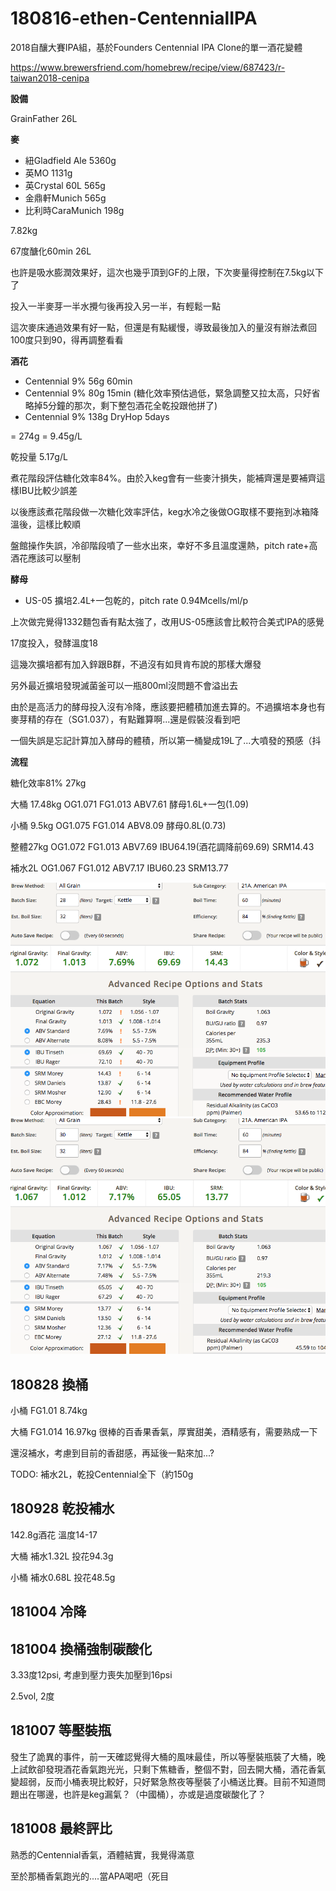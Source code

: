 # 180816-ethen-CentennialIPA

2018自釀大賽IPA組，基於Founders Centennial IPA Clone的單一酒花變體

https://www.brewersfriend.com/homebrew/recipe/view/687423/r-taiwan2018-cenipa

**設備**

GrainFather 26L

**麥**

* 紐Gladfield Ale 5360g
* 英MO 1131g
* 英Crystal 60L 565g
* 金鼎軒Munich 565g
* 比利時CaraMunich 198g

7.82kg

67度醣化60min 26L 

也許是吸水膨潤效果好，這次也幾乎頂到GF的上限，下次麥量得控制在7.5kg以下了

投入一半麥芽一半水攪勻後再投入另一半，有輕鬆一點

這次麥床通過效果有好一點，但還是有點緩慢，導致最後加入的量沒有辦法煮回100度只到90，得再調整看看

**酒花**

* Centennial 9% 56g 60min
* Centennial 9% 80g 15min (糖化效率預估過低，緊急調整又拉太高，只好省略掉5分鐘的那次，剩下整包酒花全乾投跟他拼了)
* Centennial 9% 138g DryHop 5days

= 274g = 9.45g/L

乾投量 5.17g/L

煮花階段評估糖化效率84%。由於入keg會有一些麥汁損失，能補齊還是要補齊這樣IBU比較少誤差

以後應該煮花階段做一次糖化效率評估，keg水冷之後做OG取樣不要拖到冰箱降溫後，這樣比較順

盤館操作失誤，冷卻階段噴了一些水出來，幸好不多且溫度還熱，pitch rate+高酒花應該可以壓制

**酵母**
 
* US-05 擴培2.4L+一包乾的，pitch rate 0.94Mcells/ml/p

上次做完覺得1332麵包香有點太強了，改用US-05應該會比較符合美式IPA的感覺

17度投入，發酵溫度18

這幾次擴培都有加入鋅跟B群，不過沒有如貝肯布說的那樣大爆發

另外最近擴培發現滅菌釜可以一瓶800ml沒問題不會溢出去

由於是高活力的酵母投入沒有冷降，應該要把體積加進去算的。不過擴培本身也有麥芽精的存在（SG1.037），有點難算啊...還是假裝沒看到吧

一個失誤是忘記計算加入酵母的體積，所以第一桶變成19L了...大噴發的預感（抖

**流程**

糖化效率81% 27kg 

大桶 17.48kg OG1.071 FG1.013 ABV7.61 酵母1.6L+一包(1.09)

小桶 9.5kg OG1.075 FG1.014 ABV8.09 酵母0.8L(0.73)

整體27kg OG1.072 FG1.013 ABV7.69 IBU64.19(酒花調降前69.69) SRM14.43

補水2L OG1.067 FG1.012 ABV7.17 IBU60.23 SRM13.77

![](../img/test134.png)
![](../img/test135.png)

## 180828 換桶

小桶 FG1.01 8.74kg

大桶 FG1.014 16.97kg 很棒的百香果香氣，厚實甜美，酒精感有，需要熟成一下

還沒補水，考慮到目前的香甜感，再延後一點來加...?



TODO: 補水2L，乾投Centennial全下（約150g

## 180928 乾投補水

142.8g酒花 溫度14-17

大桶 補水1.32L 投花94.3g

小桶 補水0.68L 投花48.5g

## 181004 冷降

## 181004 換桶強制碳酸化

3.33度12psi, 考慮到壓力喪失加壓到16psi

2.5vol, 2度

## 181007 等壓裝瓶

發生了詭異的事件，前一天確認覺得大桶的風味最佳，所以等壓裝瓶裝了大桶，晚上試飲卻發現酒花香氣跑光光，只剩下焦糖香，整個不對，回去開大桶，酒花香氣變超弱，反而小桶表現比較好，只好緊急熬夜等壓裝了小桶送比賽。目前不知道問題出在哪邊，也許是keg漏氣？（中國桶），亦或是過度碳酸化了？

## 181008 最終評比

熟悉的Centennial香氣，酒體結實，我覺得滿意

至於那桶香氣跑光的....當APA喝吧（死目